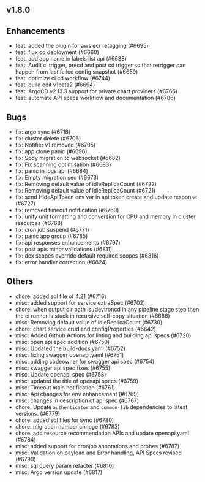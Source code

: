 ## v1.8.0

## Enhancements
- feat: added the plugin for aws ecr retagging (#6695)
- feat: flux cd deployment  (#6660)
- feat: add app name in labels list api (#6688)
- feat: Audit ci trigger, precd and post cd trigger so that retrigger can happen from last failed config snapshot  (#6659)
- feat: optimize ci cd workflow (#6744)
- feat: build edit v1beta2 (#6694)
- feat: ArgoCD v2.13.3 support for private chart providers (#6766)
- feat: automate API specs workflow and documentation (#6786)

## Bugs
- fix: argo sync (#6718)
- fix: cluster delete (#6706)
- fix: Notifier v1 removed (#6705)
- fix: app clone panic (#6696)
- fix: Spdy migration to websocket (#6682)
- fix: Fix scanning optimisation (#6683)
- fix: panic in logs api (#6684)
- fix: Empty migration seq (#6673)
- fix: Removing default value of idleReplicaCount (#6722) 
- fix: Removing default value of idleReplicaCount (#6721)
- fix: send HideApiToken env var in api token create and update response (#6727)
- fix: removed timeout notification (#6760)
- fix: unify unit formatting and conversion for CPU and memory in cluster resources (#6768)
- fix: cron job suspend (#6771)
- fix: panic app group  (#6785)
- fix: api responses enhancements (#6797)
- fix: post apis minor validations (#6811)
- fix: dex scopes override default required scopes (#6816)
- fix: error handler correction (#6824)

## Others
- chore: added sql file of 4.21 (#6716)
- misc: added support for service extraSpec (#6702)
- chore: when output dir path is /devtroncd in any pipeline stage step then the ci runner is stuck in recursive self-copy situation  (#6686)
- misc: Removing default value of idleReplicaCount (#6730)
- chore: chart service crud and configProperties (#6642)
- misc: Added Github Actions for linting and building api specs (#6720)
- misc: open api spec addition (#6750)
- misc: Updated the build-docs.yaml  (#6752)
- misc: fixing swagger openapi.yaml (#6751)
- misc: adding codeowner for swagger api spec (#6754)
- misc: swagger api spec fixes (#6755)
- misc: Update openapi spec (#6758)
- misc: updated the title of openapi specs (#6759)
- misc: Timeout main notification (#6761)
- misc: Api changes for env enhancement (#6769)
- misc: changes in description of api spec (#6767)
- chore: Update `authenticator` and `common-lib` dependencies to latest versions. (#6779)
- chore: added sql files for sync (#6780)
- chore: migration number chnage (#6783)
- chore: add resource recommendation APIs and update openapi.yaml (#6784)
- misc: added support for cronjob annotations and probes (#6787)
- misc: Validation on payload and Error handling, API Specs revised (#6790)
- misc: sql query param refacter (#6810)
- misc: Argo version update (#6817)
